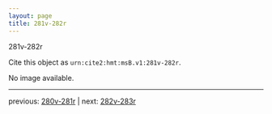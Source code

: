 ```yaml
---
layout: page
title: 281v-282r
---
```


281v-282r

Cite this object as `urn:cite2:hmt:msB.v1:281v-282r`.

No image available. 



---

previous: [280v-281r](../280v-281r/) | next: [282v-283r](../282v-283r/)